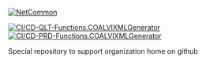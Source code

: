 [![NetCommon](https://github.com/MainRail-Development/MainRail_NetCommon/actions/workflows/MR-CI-NetCommon.yml/badge.svg?branch=master)](https://github.com/MainRail-Development/MainRail_NetCommon/actions/workflows/MR-CI-NetCommon.yml)

[![CI/CD-QLT-Functions.COALVIXMLGenerator](https://github.com/MainRail-Development/MainRail_DataSheetXmlGenerator/actions/workflows/quality_func-mr-we-qlt-coalvixmlgenerator-01.yml/badge.svg)](https://github.com/MainRail-Development/MainRail_DataSheetXmlGenerator/actions/workflows/quality_func-mr-we-qlt-coalvixmlgenerator-01.yml)
[![CI/CD-PRD-Functions.COALVIXMLGenerator](https://github.com/MainRail-Development/MainRail_DataSheetXmlGenerator/actions/workflows/master_func-mr-we-prd-coalvixmlgenerator-01.yml/badge.svg)](https://github.com/MainRail-Development/MainRail_DataSheetXmlGenerator/actions/workflows/master_func-mr-we-prd-coalvixmlgenerator-01.yml)

Special repository to support organization home on github
